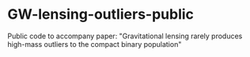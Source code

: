 # GW-lensing-outliers-public
Public code to accompany paper: "Gravitational lensing rarely produces high-mass outliers to the compact binary population"
